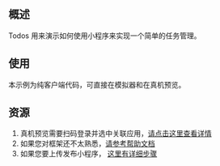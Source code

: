 ## 概述

Todos 用来演示如何使用小程序来实现一个简单的任务管理。

## 使用

本示例为纯客户端代码，可直接在模拟器和在真机预览。

## 资源

1. 真机预览需要扫码登录并选中关联应用，[请点击这里查看详情](https://opendocs.alipay.com/mini/ide/toolbar)
2. 如果您对框架还不太熟悉，[请参考帮助文档](https://opendocs.alipay.com/mini/framework/overview)
3. 如果您要上传发布小程序， [这里有详细步骤](https://opendocs.alipay.com/mini/introduce/release)
